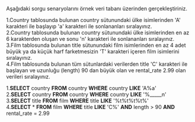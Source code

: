 Aşağıdaki sorgu senaryolarını örnek veri tabanı üzerinden gerçekleştiriniz.

1.Country tablosunda bulunan country sütunundaki ülke isimlerinden 'A' karakteri ile başlayıp 'a' karakteri ile sonlananları sıralayınız.  
2.Country tablosunda bulunan country sütunundaki ülke isimlerinden en az 6 karakterden oluşan ve sonu 'n' karakteri ile sonlananları sıralayınız.  
3.Film tablosunda bulunan title sütunundaki film isimlerinden en az 4 adet büyük ya da küçük harf farketmesizin 'T' karakteri içeren film isimlerini sıralayınız.  
4.Film tablosunda bulunan tüm sütunlardaki verilerden title 'C' karakteri ile başlayan ve uzunluğu (length) 90 dan büyük olan ve rental_rate 2.99 olan verileri sıralayınız.

1.**SELECT** country **FROM** country **WHERE** country **LIKE** 'A%a'  
2.**SELECT** country **FROM** country **WHERE** country **LIKE** '%_____n'   
3.**SELECT** title **FROM** film **WHERE** title **LIKE** '%t%t%t%t%'  
4.**SELECT** * **FROM** film **WHERE** title **LIKE** 'C%' **AND** length > 90 **AND** rental_rate = 2.99
